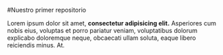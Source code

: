#Nuestro primer repositorio
<p>Lorem ipsum dolor sit amet, <strong>consectetur adipisicing elit.</strong> Asperiores cum nobis eius, voluptas et porro pariatur veniam, voluptatibus dolorum explicabo doloremque neque, obcaecati ullam soluta, eaque libero reiciendis minus. At.</p>